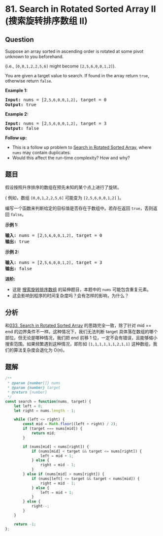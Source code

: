 # 81. Search in Rotated Sorted Array II (搜索旋转排序数组 II)

## Question

Suppose an array sorted in ascending order is rotated at some pivot unknown to you beforehand.

(i.e., `[0,0,1,2,2,5,6]` might become `[2,5,6,0,0,1,2]`).

You are given a target value to search. If found in the array return `true`, otherwise return `false`.

**Example 1:**

<pre><strong>Input:</strong> nums = [2<code>,5,6,0,0,1,2]</code>, target = 0
<strong>Output:</strong> true
</pre>

**Example 2:**

<pre><strong>Input:</strong> nums = [2<code>,5,6,0,0,1,2]</code>, target = 3
<strong>Output:</strong> false</pre>

**Follow up:**

-   This is a follow up problem to [Search in Rotated Sorted Array](https://leetcode.com/problems/search-in-rotated-sorted-array/description/), where `nums` may contain duplicates.
-   Would this affect the run-time complexity? How and why?

## 题目

假设按照升序排序的数组在预先未知的某个点上进行了旋转。

( 例如，数组 `[0,0,1,2,2,5,6]` 可能变为 `[2,5,6,0,0,1,2]` )。

编写一个函数来判断给定的目标值是否存在于数组中。若存在返回 `true`，否则返回 `false`。

**示例 1:**

<pre><strong>输入:</strong> nums = [2<code>,5,6,0,0,1,2]</code>, target = 0
<strong>输出:</strong> true
</pre>

**示例 2:**

<pre><strong>输入:</strong> nums = [2<code>,5,6,0,0,1,2]</code>, target = 3
<strong>输出:</strong> false</pre>

**进阶:**

-   这是 [搜索旋转排序数组](https://leetcode-cn.com/problems/search-in-rotated-sorted-array/description/) 的延伸题目，本题中的 `nums` 可能包含重复元素。
-   这会影响到程序的时间复杂度吗？会有怎样的影响，为什么？

## 分析

和[033. Search in Rotated Sorted Array](./033.%20Search%20in%20Rotated%20Sorted%20Array.md) 的思路完全一致，除了针对 mid == end 的边界条件不一样。这种情况下，我们无法判断 target 具体落在数组的哪个部位。但无论是哪种情况，我们把 end 前移 1 位，一定不会有错误，且能够缩小搜索范围。如果频繁遇到这种情况，即形如 `[1,1,1,1,1,1,2,1,1]` 这种数组，我们的算法复杂度会退化为 O(n)。

## 题解

```javascript
/**
 * @param {number[]} nums
 * @param {number} target
 * @return {number}
 */
const search = function(nums, target) {
    let left = 0;
    let right = nums.length - 1;

    while (left <= right) {
        const mid = Math.floor((left + right) / 2);
        if (target === nums[mid]) {
            return mid;
        }

        if (nums[mid] < nums[right]) {
            if (nums[mid] < target && target <= nums[right]) {
                left = mid + 1;
            } else {
                right = mid - 1;
            }
        } else if (nums[mid] > nums[right]) {
            if (nums[left] <= target && target < nums[mid]) {
                right = mid - 1;
            } else {
                left = mid + 1;
            }
        } else {
            right--;
        }
    }

    return -1;
};
```
